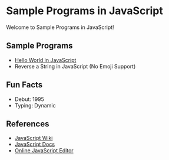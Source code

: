 # Sample Programs in JavaScript

Welcome to Sample Programs in JavaScript!

## Sample Programs

- [Hello World in JavaScript](https://therenegadecoder.com/code/hello-world-in-javascript/)
- Reverse a String in JavaScript (No Emoji Support)

## Fun Facts

- Debut: 1995
- Typing: Dynamic

## References

- [JavaScript Wiki](https://en.wikipedia.org/wiki/JavaScript)
- [JavaScript Docs](https://www.javascript.com/)
- [Online JavaScript Editor](https://js.do/)
